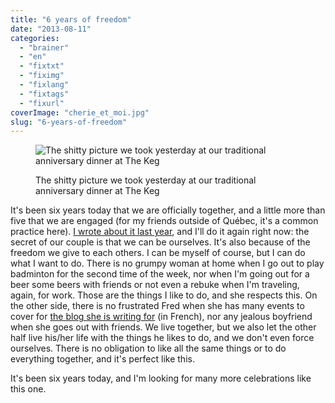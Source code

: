 ```yaml
---
title: "6 years of freedom"
date: "2013-08-11"
categories: 
  - "brainer"
  - "en"
  - "fixtxt"
  - "fiximg"
  - "fixlang"
  - "fixtags"
  - "fixurl"
coverImage: "cherie_et_moi.jpg"
slug: "6-years-of-freedom"
---
```


<figure>

![The shitty picture we took yesterday at our traditional anniversary dinner at The Keg](images/cherie_et_moi.jpg)

<figcaption>

The shitty picture we took yesterday at our traditional anniversary dinner at The Keg

</figcaption>

</figure>

It's been six years today that we are officially together, and a little more than five that we are engaged (for my friends outside of Québec, it's a common practice here). [I wrote about it last year](https://fred.dev/5-years-later-she-is-still-with-me/ "5 years later, she is still with me"), and I'll do it again right now: the secret of our couple is that we can be ourselves. It's also because of the freedom we give to each others. I can be myself of course, but I can do what I want to do. There is no grumpy woman at home when I go out to play badminton for the second time of the week, nor when I'm going out for a beer some beers with friends or not even a rebuke when I'm traveling, again, for work. Those are the things I like to do, and she respects this. On the other side, there is no frustrated Fred when she has many events to cover for [the blog she is writing for](http://www.pieuvre.ca/author/eplante/) (in French), nor any jealous boyfriend when she goes out with friends. We live together, but we also let the other half live his/her life with the things he likes to do, and we don't even force ourselves. There is no obligation to like all the same things or to do everything together, and it's perfect like this.

It's been six years today, and I'm looking for many more celebrations like this one.

